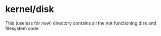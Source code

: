 # kernel/disk

This (useless for now) directory contains all the not functioning disk and filesystem code
